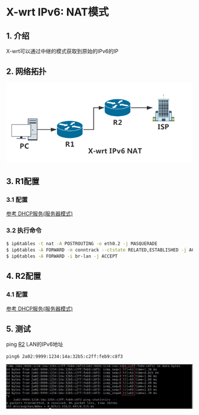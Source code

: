 # X-wrt IPv6: NAT模式

## 1. 介绍
X-wrt可以通过中继的模式获取到原始的IPv6的IP

## 2. 网络拓扑
![](../img/ipv6-NAT.png)

## 3. R1配置
### 3.1 配置
[参考 DHCP服务(服务器模式)](./01-ipv6-lan-dhcp-server-mod.md)

### 3.2 执行命令

```sh
$ ip6tables -t nat -A POSTROUTING -o eth0.2 -j MASQUERADE
$ ip6tables -A FORWARD -m conntrack --ctstate RELATED,ESTABLISHED -j ACCEPT
$ ip6tables -A FORWARD -i br-lan -j ACCEPT
```

## 4. R2配置
### 4.1 配置
[参考 DHCP服务(服务器模式)](./01-ipv6-lan-dhcp-server-mod.md)

## 5. 测试
ping [R2](#) LAN的IPv6地址

`ping6 2a02:9999:1234:14a:32b5:c2ff:feb9:c8f3`

![](../img/ping-ipv6-ip-nat.jpg)

